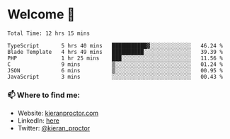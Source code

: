 # Welcome 🦘

<!--START_SECTION:waka-->

```text
Total Time: 12 hrs 15 mins

TypeScript       5 hrs 40 mins   ███████████▓░░░░░░░░░░░░░   46.24 %
Blade Template   4 hrs 49 mins   ██████████░░░░░░░░░░░░░░░   39.39 %
PHP              1 hr 25 mins    ███░░░░░░░░░░░░░░░░░░░░░░   11.56 %
C                9 mins          ▒░░░░░░░░░░░░░░░░░░░░░░░░   01.24 %
JSON             6 mins          ▒░░░░░░░░░░░░░░░░░░░░░░░░   00.95 %
JavaScript       3 mins          ░░░░░░░░░░░░░░░░░░░░░░░░░   00.43 %
```

<!--END_SECTION:waka-->

### 📫 Where to find me:

-   Website: [kieranproctor.com](https://kieranproctor.com/)
-   LinkedIn: [here](https://www.linkedin.com/in/kieran-proctor-086b5a159/)
-   Twitter: [@kieran_proctor](https://twitter.com/kieran_proctor)
